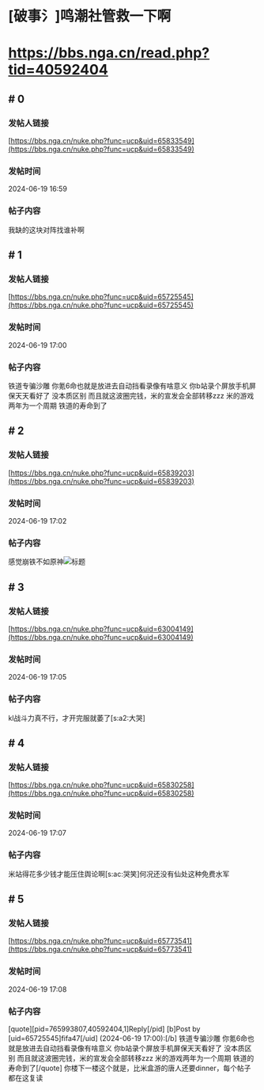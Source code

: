 # [破事氵]鸣潮社管救一下啊
# https://bbs.nga.cn/read.php?tid=40592404

## \# 0
### 发帖人链接
[https://bbs.nga.cn/nuke.php?func=ucp&uid=65833549](https://bbs.nga.cn/nuke.php?func=ucp&uid=65833549)
### 发帖时间
2024-06-19 16:59
### 帖子内容
我缺的这块对阵找谁补啊
## \# 1
### 发帖人链接
[https://bbs.nga.cn/nuke.php?func=ucp&uid=65725545](https://bbs.nga.cn/nuke.php?func=ucp&uid=65725545)
### 发帖时间
2024-06-19 17:00
### 帖子内容
铁道专骗沙雕
你氪6命也就是放进去自动挡看录像有啥意义
你b站录个屏放手机屏保天天看好了
没本质区别
而且就这波圈完钱，米的宣发会全部转移zzz
米的游戏两年为一个周期
铁道的寿命到了
## \# 2
### 发帖人链接
[https://bbs.nga.cn/nuke.php?func=ucp&uid=65839203](https://bbs.nga.cn/nuke.php?func=ucp&uid=65839203)
### 发帖时间
2024-06-19 17:02
### 帖子内容
感觉崩铁不如原神![标题](https://img.nga.178.com/attachments/mon_202406/19/bwQv6dc-1spmK25T3cSk0-rk.jpg)
## \# 3
### 发帖人链接
[https://bbs.nga.cn/nuke.php?func=ucp&uid=63004149](https://bbs.nga.cn/nuke.php?func=ucp&uid=63004149)
### 发帖时间
2024-06-19 17:05
### 帖子内容
kl战斗力真不行，才开完服就萎了[s:a2:大哭]
## \# 4
### 发帖人链接
[https://bbs.nga.cn/nuke.php?func=ucp&uid=65830258](https://bbs.nga.cn/nuke.php?func=ucp&uid=65830258)
### 发帖时间
2024-06-19 17:07
### 帖子内容
米站得花多少钱才能压住舆论啊[s:ac:哭笑]何况还没有仙处这种免费水军
## \# 5
### 发帖人链接
[https://bbs.nga.cn/nuke.php?func=ucp&uid=65773541](https://bbs.nga.cn/nuke.php?func=ucp&uid=65773541)
### 发帖时间
2024-06-19 17:08
### 帖子内容
[quote][pid=765993807,40592404,1]Reply[/pid] [b]Post by [uid=65725545]fifa47[/uid] (2024-06-19 17:00):[/b]
铁道专骗沙雕
你氪6命也就是放进去自动挡看录像有啥意义
你b站录个屏放手机屏保天天看好了
没本质区别
而且就这波圈完钱，米的宣发会全部转移zzz
米的游戏两年为一个周期
铁道的寿命到了[/quote]
你楼下一楼这个就是，比米盒游的唐人还要dinner，每个帖子都在这复读
